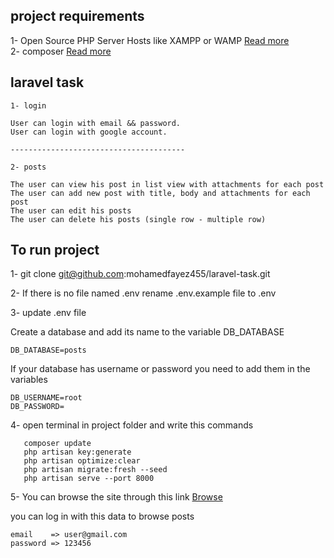 ## project requirements
1- Open Source PHP Server Hosts like XAMPP or WAMP
<a href="https://serverguy.com/servers/php-servers/"> Read more </a>   
2- composer <a href="https://getcomposer.org/"> Read more </a>


## laravel task
    1- login

    User can login with email && password.
    User can login with google account. 
   
    ---------------------------------------
   
    2- posts 

    The user can view his post in list view with attachments for each post
    The user can add new post with title, body and attachments for each post
    The user can edit his posts 
    The user can delete his posts (single row - multiple row) 




## To run project
1- git clone git@github.com:mohamedfayez455/laravel-task.git

2- If there is no file named .env rename .env.example file to .env

3- update .env file

Create a database and add its name to the variable DB_DATABASE

    DB_DATABASE=posts
If your database has username or password you need to add them in the variables

    DB_USERNAME=root
    DB_PASSWORD=
4- open terminal in project folder and write this commands

       composer update
       php artisan key:generate
       php artisan optimize:clear
       php artisan migrate:fresh --seed
       php artisan serve --port 8000

5- You can browse the site through this link <a href="http://127.0.0.1:8000/login"> Browse </a>

you can log in with this data to browse posts

    email    => user@gmail.com
    password => 123456
